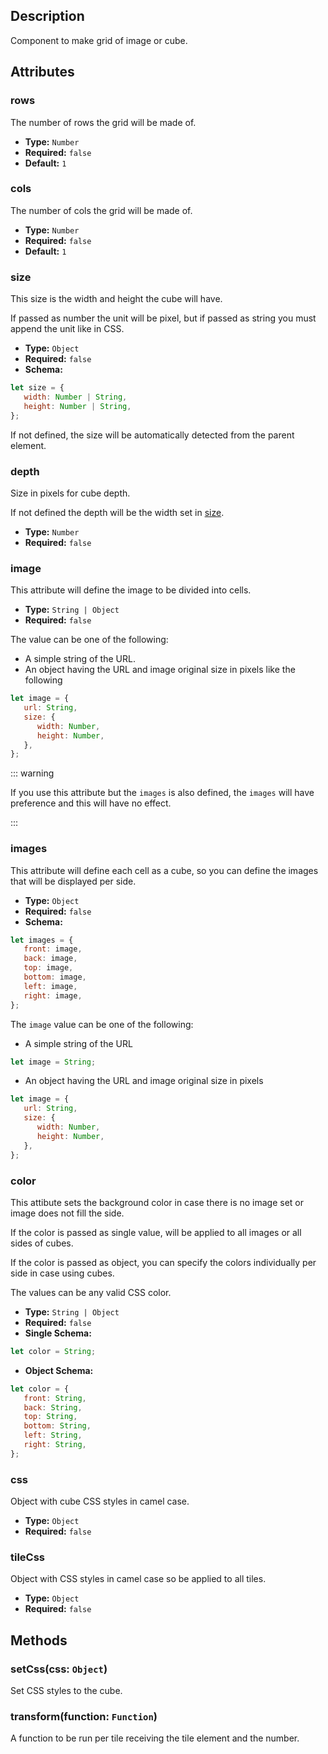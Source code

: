 ---
---

## Description

Component to make grid of image or cube.

## Attributes

### rows

The number of rows the grid will be made of.

- **Type:** `Number`
- **Required:** `false`
- **Default:** `1`

### cols

The number of cols the grid will be made of.

- **Type:** `Number`
- **Required:** `false`
- **Default:** `1`

### size

This size is the width and height the cube will have.

If passed as number the unit will be pixel, but if passed as string you must append the unit like in CSS.

- **Type:** `Object`
- **Required:** `false`
- **Schema:**
``` js
let size = {
   width: Number | String,
   height: Number | String,
};
```

If not defined, the size will be automatically detected from the parent element.

### depth

Size in pixels for cube depth.

If not defined the depth will be the width set in [size](#size).

- **Type:** `Number`
- **Required:** `false`

### image

This attribute will define the image to be divided into cells.

- **Type:** `String | Object`
- **Required:** `false`

The value can be one of the following:
* A simple string of the URL.
* An object having the URL and image original size in pixels like the following

``` js
let image = {
   url: String,
   size: {
      width: Number,
      height: Number,
   },
};
```

::: warning

If you use this attribute but the `images` is also defined, the `images` will have preference and this will have no effect.

:::

### images

This attribute will define each cell as a cube, so you can define the images that will be displayed per side.

- **Type:** `Object`
- **Required:** `false`
- **Schema:**
``` js
let images = {
   front: image,
   back: image,
   top: image,
   bottom: image,
   left: image,
   right: image,
};
```

The `image` value can be one of the following:

* A simple string of the URL

``` js
let image = String;
```

* An object having the URL and image original size in pixels

``` js
let image = {
   url: String,
   size: {
      width: Number,
      height: Number,
   },
};
```

### color

This attibute sets the background color in case there is no image set or image does not fill the side.

If the color is passed as single value, will be applied to all images or all sides of cubes.

If the color is passed as object, you can specify the colors individually per side in case using cubes.

The values can be any valid CSS color.

- **Type:** `String | Object`
- **Required:** `false`
- **Single Schema:**
``` js
let color = String;
```
- **Object Schema:**
``` js
let color = {
   front: String,
   back: String,
   top: String,
   bottom: String,
   left: String,
   right: String,
};
```

### css

Object with cube CSS styles in camel case.

- **Type:** `Object`
- **Required:** `false`

### tileCss

Object with CSS styles in camel case so be applied to all tiles.

- **Type:** `Object`
- **Required:** `false`

## Methods

### setCss(css: `Object`)

Set CSS styles to the cube.

### transform(function: `Function`)

A function to be run per tile receiving the tile element and the number.
